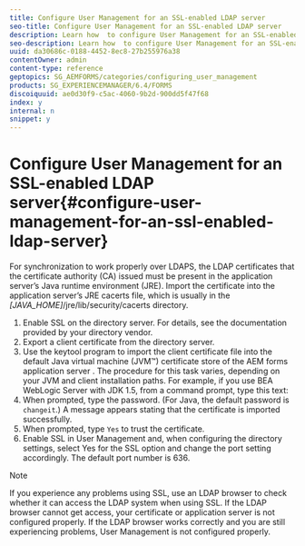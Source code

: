 ```yaml
---
title: Configure User Management for an SSL-enabled LDAP server
seo-title: Configure User Management for an SSL-enabled LDAP server
description: Learn how  to configure User Management for an SSL-enabled LDAP server to enable synchronization to work properly over LDAPS.
seo-description: Learn how  to configure User Management for an SSL-enabled LDAP server to enable synchronization to work properly over LDAPS.
uuid: da30686c-0188-4452-8ec8-27b255976a38
contentOwner: admin
content-type: reference
geptopics: SG_AEMFORMS/categories/configuring_user_management
products: SG_EXPERIENCEMANAGER/6.4/FORMS
discoiquuid: ae0d30f9-c5ac-4060-9b2d-900dd5f47f68
index: y
internal: n
snippet: y
---
```


# Configure User Management for an SSL-enabled LDAP server{#configure-user-management-for-an-ssl-enabled-ldap-server}

For synchronization to work properly over LDAPS, the LDAP certificates that the certificate authority (CA) issued must be present in the application server’s Java runtime environment (JRE). Import the certificate into the application server’s JRE cacerts file, which is usually in the *[JAVA_HOME]*/jre/lib/security/cacerts directory.

1. Enable SSL on the directory server. For details, see the documentation provided by your directory vendor. 
1. Export a client certificate from the directory server.
1. Use the keytool program to import the client certificate file into the default Java virtual machine (JVM™) certificate store of the AEM forms application server . The procedure for this task varies, depending on your JVM and client installation paths. For example, if you use BEA WebLogic Server with JDK 1.5, from a command prompt, type this text:
1. When prompted, type the password. (For Java, the default password is `changeit`.) A message appears stating that the certificate is imported successfully.
1. When prompted, type `Yes` to trust the certificate.
1. Enable SSL in User Management and, when configuring the directory settings, select Yes for the SSL option and change the port setting accordingly. The default port number is 636.

>[!NOTE]
>
>If you experience any problems using SSL, use an LDAP browser to check whether it can access the LDAP system when using SSL. If the LDAP browser cannot get access, your certificate or application server is not configured properly. If the LDAP browser works correctly and you are still experiencing problems, User Management is not configured properly.

